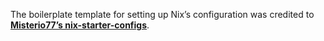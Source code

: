 The boilerplate template for setting up Nix’s configuration was credited to **[Misterio77’s nix-starter-configs](https://github.com/Misterio77/nix-starter-configs)**.
